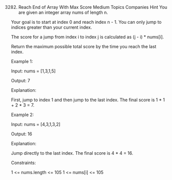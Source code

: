 3282. Reach End of Array With Max Score
Medium
Topics
Companies
Hint
You are given an integer array nums of length n.

Your goal is to start at index 0 and reach index n - 1. You can only jump to indices greater than your current index.

The score for a jump from index i to index j is calculated as (j - i) * nums[i].

Return the maximum possible total score by the time you reach the last index.

 

Example 1:

Input: nums = [1,3,1,5]

Output: 7

Explanation:

First, jump to index 1 and then jump to the last index. The final score is 1 * 1 + 2 * 3 = 7.

Example 2:

Input: nums = [4,3,1,3,2]

Output: 16

Explanation:

Jump directly to the last index. The final score is 4 * 4 = 16.

 

Constraints:

1 <= nums.length <= 105
1 <= nums[i] <= 105
